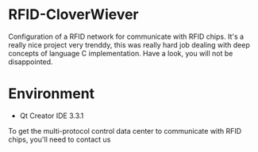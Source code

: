 # RFID-CloverWiever
Configuration of a RFID network for communicate with RFID chips. It's a really nice project very trenddy, this was really hard job dealing with deep concepts of language C implementation. Have a look, you will not be disappointed.

# Environment
* Qt Creator IDE 3.3.1

To get the multi-protocol control data center to communicate with RFID chips, you'll need to contact us

